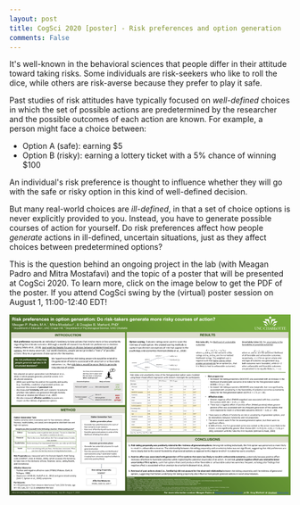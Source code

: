 ```yaml
---
layout: post
title: CogSci 2020 [poster] - Risk preferences and option generation
comments: False
---
```


It's well-known in the behavioral sciences that people differ in their attitude toward taking risks. Some individuals are risk-seekers who like to roll the dice, while others are risk-averse because they prefer to play it safe. 

Past studies of risk attitudes have typically focused on *well-defined* choices in which the set of possible actions are predetermined by the researcher and the possible outcomes of each action are known. For example, a person might face a choice between:
- Option A (safe): earning $5
- Option B (risky): earning a lottery ticket with a 5% chance of winning $100

An individual's risk preference is thought to influence whether they will go with the safe or risky option in this kind of well-defined decision.

But many real-world choices are *ill-defined*, in that a set of choice options is never explicitly provided to you. Instead, you have to generate possible courses of action for yourself. Do risk preferences affect how people *generate* actions in ill-defined, uncertain situations, just as they affect choices between predetermined options? 

This is the question behind an ongoing project in the lab (with Meagan Padro and Mitra Mostafavi) and the topic of a poster that will be presented at CogSci 2020. To learn more, click on the image below to get the PDF of the poster. If you attend CogSci swing by the (virtual) poster session on August 1, 11:00-12:40 EDT!

[![cogsci-poster](/assets/2020_CogSci_poster.png)](/assets/2020_CogSci_poster.pdf)
